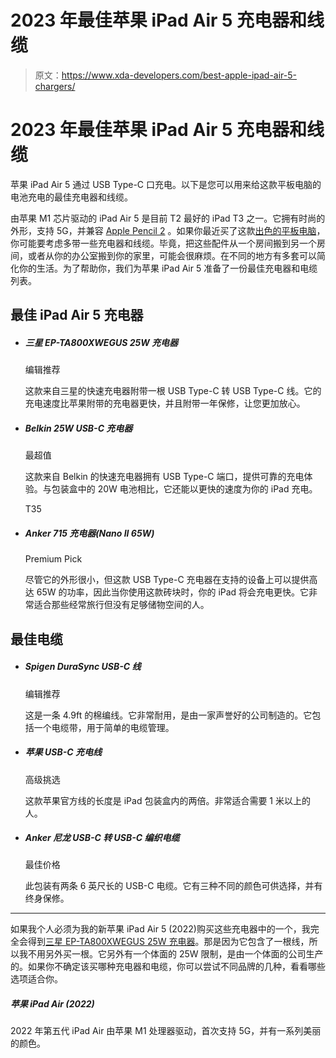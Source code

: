 # 2023 年最佳苹果 iPad Air 5 充电器和线缆

> 原文：<https://www.xda-developers.com/best-apple-ipad-air-5-chargers/>

# 2023 年最佳苹果 iPad Air 5 充电器和线缆

苹果 iPad Air 5 通过 USB Type-C 口充电。以下是您可以用来给这款平板电脑的电池充电的最佳充电器和线缆。

由苹果 M1 芯片驱动的 iPad Air 5 是目前 T2 最好的 iPad T3 之一。它拥有时尚的外形，支持 5G，并兼容 [Apple Pencil 2](https://www.xda-developers.com/apple-pencil-2-isnt-magic-wand-editorial/) 。如果你最近买了这款[出色的平板电脑](https://www.xda-developers.com/best-tablets/)，你可能要考虑多带一些充电器和线缆。毕竟，把这些配件从一个房间搬到另一个房间，或者从你的办公室搬到你的家里，可能会很麻烦。在不同的地方有多套可以简化你的生活。为了帮助你，我们为苹果 iPad Air 5 准备了一份最佳充电器和电缆列表。

## 最佳 iPad Air 5 充电器

*   ##### 三星 EP-TA800XWEGUS 25W 充电器

    编辑推荐

    这款来自三星的快速充电器附带一根 USB Type-C 转 USB Type-C 线。它的充电速度比苹果附带的充电器更快，并且附带一年保修，让您更加放心。

*   ##### Belkin 25W USB-C 充电器

    最超值

    这款来自 Belkin 的快速充电器拥有 USB Type-C 端口，提供可靠的充电体验。与包装盒中的 20W 电池相比，它还能以更快的速度为你的 iPad 充电。

    T35
*   ##### Anker 715 充电器(Nano II 65W)

    Premium Pick

    尽管它的外形很小，但这款 USB Type-C 充电器在支持的设备上可以提供高达 65W 的功率，因此当你使用这款砖块时，你的 iPad 将会充电更快。它非常适合那些经常旅行但没有足够储物空间的人。

## 最佳电缆

*   ##### Spigen DuraSync USB-C 线

    编辑推荐

    这是一条 4.9ft 的棉编线。它非常耐用，是由一家声誉好的公司制造的。它包括一个电缆带，用于简单的电缆管理。

*   ##### 苹果 USB-C 充电线

    高级挑选

    这款苹果官方线的长度是 iPad 包装盒内的两倍。非常适合需要 1 米以上的人。

*   ##### Anker 尼龙 USB-C 转 USB-C 编织电缆

    最佳价格

    此包装有两条 6 英尺长的 USB-C 电缆。它有三种不同的颜色可供选择，并有终身保修。

* * *

如果我个人必须为我的新苹果 iPad Air 5 (2022)购买这些充电器中的一个，我完全会得到[三星 EP-TA800XWEGUS 25W 充电器](https://www.amazon.com/Samsung-USB-C-Super-Charging-Charger/dp/B07VF6Q9YT?tag=xda-26kmaiq-20&ascsubtag=UUxdaUeUpU40572&asc_refurl=https%3A%2F%2Fwww.xda-developers.com%2Fbest-apple-ipad-air-5-chargers%2F&asc_campaign=Commerce)。那是因为它包含了一根线，所以我不用另外买一根。它另外有一个体面的 25W 限制，是由一个体面的公司生产的。如果你不确定该买哪种充电器和电缆，你可以尝试不同品牌的几种，看看哪些选项适合你。

##### 苹果 iPad Air (2022)

2022 年第五代 iPad Air 由苹果 M1 处理器驱动，首次支持 5G，并有一系列美丽的颜色。